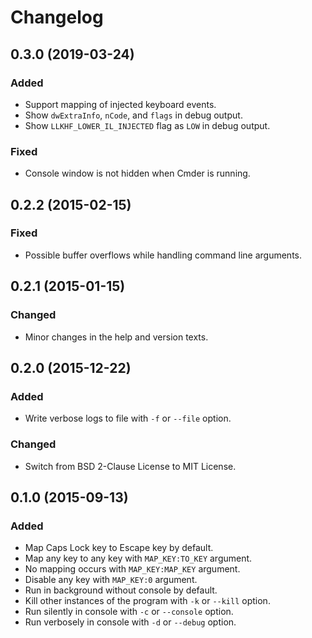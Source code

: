 Changelog
=========

0.3.0 (2019-03-24)
------------------
### Added 
- Support mapping of injected keyboard events.
- Show `dwExtraInfo`, `nCode`, and `flags` in debug output.
- Show `LLKHF_LOWER_IL_INJECTED` flag as `LOW` in debug output.

### Fixed
- Console window is not hidden when Cmder is running.


0.2.2 (2015-02-15)
------------------
### Fixed
- Possible buffer overflows while handling command line arguments.


0.2.1 (2015-01-15)
------------------
### Changed
- Minor changes in the help and version texts.


0.2.0 (2015-12-22)
------------------
### Added
- Write verbose logs to file with `-f` or `--file` option.

### Changed
- Switch from BSD 2-Clause License to MIT License.


0.1.0 (2015-09-13)
------------------
### Added
- Map Caps Lock key to Escape key by default.
- Map any key to any key with `MAP_KEY:TO_KEY` argument.
- No mapping occurs with `MAP_KEY:MAP_KEY` argument.
- Disable any key with `MAP_KEY:0` argument.
- Run in background without console by default.
- Kill other instances of the program with `-k` or `--kill` option.
- Run silently in console with `-c` or `--console` option.
- Run verbosely in console with `-d` or `--debug` option.
